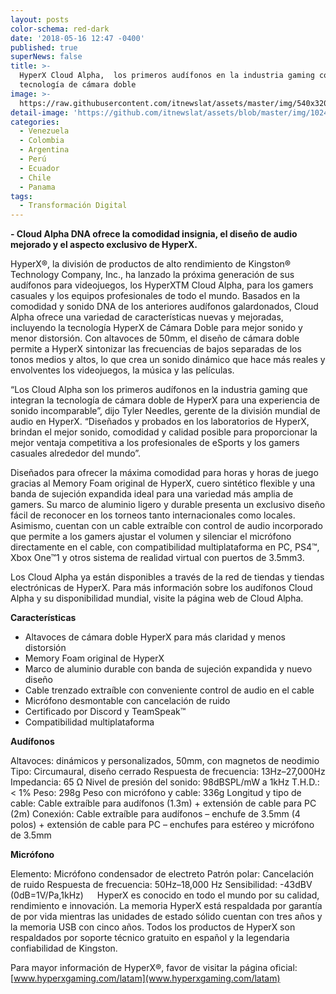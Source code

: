 ```yaml
---
layout: posts
color-schema: red-dark
date: '2018-05-16 12:47 -0400'
published: true
superNews: false
title: >-
  HyperX Cloud Alpha,  los primeros audífonos en la industria gaming con
  tecnología de cámara doble
image: >-
  https://raw.githubusercontent.com/itnewslat/assets/master/img/540x320/hyper-audio-p.jpg
detail-image: 'https://github.com/itnewslat/assets/blob/master/img/1024x680/hyper-audio-g.jpg'
categories:
  - Venezuela
  - Colombia
  - Argentina
  - Perú
  - Ecuador
  - Chile
  - Panama
tags:
  - Transformación Digital
---
```

**- Cloud Alpha DNA ofrece la comodidad insignia, el diseño de audio mejorado y el aspecto exclusivo de HyperX.**

HyperX®, la división de productos de alto rendimiento de Kingston® Technology Company, Inc., ha lanzado la próxima generación de sus audífonos para videojuegos, los HyperXTM Cloud Alpha, para los gamers casuales y los equipos profesionales de todo el mundo. Basados en la comodidad y sonido DNA de los anteriores audífonos galardonados, Cloud Alpha ofrece una variedad de características nuevas y mejoradas, incluyendo la tecnología HyperX de Cámara Doble para mejor sonido y menor distorsión. Con altavoces de 50mm, el diseño de cámara doble permite a HyperX sintonizar las frecuencias de bajos separadas de los tonos medios y altos, lo que crea un sonido dinámico que hace más reales y envolventes los videojuegos, la música y las películas.

“Los Cloud Alpha son los primeros audífonos en la industria gaming que integran la tecnología de cámara doble de HyperX para una experiencia de sonido incomparable”, dijo Tyler Needles, gerente de la división mundial de audio en HyperX. “Diseñados y probados en los laboratorios de HyperX, brindan el mejor sonido, comodidad y calidad posible para proporcionar la mejor ventaja competitiva a los profesionales de eSports y los gamers casuales alrededor del mundo”.

Diseñados para ofrecer la máxima comodidad para horas y horas de juego gracias al Memory Foam original de HyperX, cuero sintético flexible y una banda de sujeción expandida ideal para una variedad más amplia de gamers. Su marco de aluminio ligero y durable presenta un exclusivo diseño fácil de reconocer en los torneos tanto internacionales como locales. Asimismo, cuentan con un cable extraíble con control de audio incorporado que permite a los gamers ajustar el volumen y silenciar el micrófono directamente en el cable, con compatibilidad multiplataforma en PC, PS4™, Xbox One™1 y otros sistema de realidad virtual con puertos de 3.5mm3.  

Los Cloud Alpha ya están disponibles a través de la red de tiendas y tiendas electrónicas de HyperX. Para más información sobre los audífonos Cloud Alpha y su disponibilidad mundial, visite la página web de Cloud Alpha. 

**Características**

- Altavoces de cámara doble HyperX para más claridad y menos distorsión 
- Memory Foam original de HyperX 
- Marco de aluminio durable con banda de sujeción expandida y nuevo diseño 
- Cable trenzado extraíble con conveniente control de audio en el cable 
- Micrófono desmontable con cancelación de ruido 
- Certificado por Discord y TeamSpeak™ 
- Compatibilidad multiplataforma

**Audífonos**

Altavoces: dinámicos y personalizados, 50mm, con magnetos de neodimio
Tipo: Circumaural, diseño cerrado
Respuesta de frecuencia: 13Hz–27,000Hz
Impedancia: 65 Ω
Nivel de presión del sonido: 98dBSPL/mW a 1kHz
T.H.D.:  < 1%
Peso: 298g
Peso con micrófono y cable: 336g
Longitud y tipo de cable: Cable extraíble para audífonos (1.3m) + extensión de cable para PC (2m)
Conexión: Cable extraíble para audífonos – enchufe de 3.5mm (4 polos) + extensión de cable para PC – enchufes para estéreo y micrófono de 3.5mm 

**Micrófono**

Elemento: Micrófono condensador de electreto
Patrón polar: Cancelación de ruido
Respuesta de frecuencia: 50Hz–18,000 Hz
Sensibilidad: -43dBV (0dB=1V/Pa,1kHz)
 
HyperX es conocido en todo el mundo por su calidad, rendimiento e innovación. La memoria HyperX está respaldada por garantía de por vida mientras las unidades de estado sólido cuentan con tres años y  la memoria USB con cinco años. Todos los productos de HyperX son respaldados por soporte técnico gratuito en español y la legendaria confiabilidad de Kingston.

Para mayor información de HyperX®, favor de visitar la página oficial: [www.hyperxgaming.com/latam](www.hyperxgaming.com/latam) 

